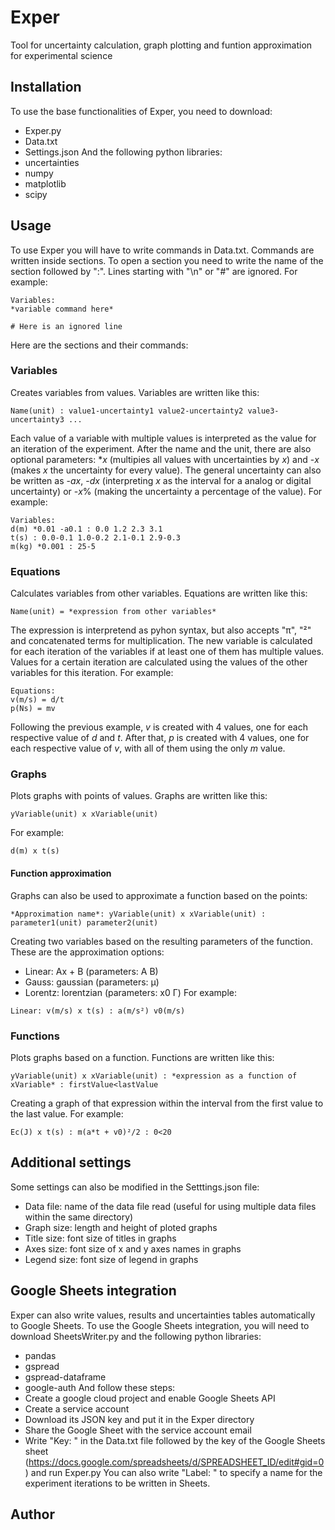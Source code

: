 # Exper
Tool for uncertainty calculation, graph plotting and funtion approximation for experimental science

## Installation
To use the base functionalities of Exper, you need to download:
- Exper.py
- Data.txt
- Settings.json
And the following python libraries:
- uncertainties
- numpy
- matplotlib
- scipy

## Usage
To use Exper you will have to write commands in Data.txt. Commands are written inside sections. To open a section you need to write the name of the section followed by ":". Lines starting with "\n" or "#" are ignored. For example:
```
Variables:
*variable command here*

# Here is an ignored line
```
Here are the sections and their commands:

### Variables
Creates variables from values. Variables are written like this:
```
Name(unit) : value1-uncertainty1 value2-uncertainty2 value3-uncertainty3 ...
```
Each value of a variable with multiple values is interpreted as the value for an iteration of the experiment.
After the name and the unit, there are also optional parameters: *_x_ (multipies all values with uncertainties by _x_) and -_x_ (makes _x_ the uncertainty for every value). The general uncertainty can also be written as -_ax_, -_dx_ (interpreting _x_ as the interval for a analog or digital uncertainty) or -_x_% (making the uncertainty a percentage of the value). For example:
```
Variables:
d(m) *0.01 -a0.1 : 0.0 1.2 2.3 3.1
t(s) : 0.0-0.1 1.0-0.2 2.1-0.1 2.9-0.3
m(kg) *0.001 : 25-5
```

### Equations
Calculates variables from other variables. Equations are written like this:
```
Name(unit) = *expression from other variables*
```
The expression is interpretend as pyhon syntax, but also accepts "π", "²" and concatenated terms for multiplication.
The new variable is calculated for each iteration of the variables if at least one of them has multiple values. Values for a certain iteration are calculated using the values of the other variables for this iteration. For example:
```
Equations:
v(m/s) = d/t
p(Ns) = mv
```
Following the previous example, _v_ is created with 4 values, one for each respective value of _d_ and _t_. After that, _p_ is created with 4 values, one for each respective value of _v_, with all of them using the only _m_ value.

### Graphs
Plots graphs with points of values. Graphs are written like this:
```
yVariable(unit) x xVariable(unit)
```
For example:
```
d(m) x t(s)
```
#### Function approximation
Graphs can also be used to approximate a function based on the points:
```
*Approximation name*: yVariable(unit) x xVariable(unit) : parameter1(unit) parameter2(unit)
```
Creating two variables based on the resulting parameters of the function. These are the approximation options:
- Linear: Ax + B (parameters: A B)
- Gauss: gaussian (parameters: μ)
- Lorentz: lorentzian (parameters: x0 Γ)
For example:
```
Linear: v(m/s) x t(s) : a(m/s²) v0(m/s)
```

### Functions
Plots graphs based on a function. Functions are written like this:
```
yVariable(unit) x xVariable(unit) : *expression as a function of xVariable* : firstValue<lastValue
```
Creating a graph of that expression within the interval from the first value to the last value. For example:
```
Ec(J) x t(s) : m(a*t + v0)²/2 : 0<20
```

## Additional settings
Some settings can also be modified in the Setttings.json file:
- Data file: name of the data file read (useful for using multiple data files within the same directory)
- Graph size: length and height of ploted graphs
- Title size: font size of titles in graphs
- Axes size: font size of x and y axes names in graphs
- Legend size: font size of legend in graphs

## Google Sheets integration
Exper can also write values, results and uncertainties tables automatically to Google Sheets. To use the Google Sheets integration, you will need to download SheetsWriter.py and the following python libraries:
- pandas
- gspread
- gspread-dataframe
- google-auth
And follow these steps:
- Create a google cloud project and enable Google Sheets API
- Create a service account
- Download its JSON key and put it in the Exper directory
- Share the Google Sheet with the service account email
- Write "Key: " in the Data.txt file followed by the key of the Google Sheets sheet (https://docs.google.com/spreadsheets/d/SPREADSHEET_ID/edit#gid=0) and run Exper.py
You can also write "Label: " to specify a name for the experiment iterations to be written in Sheets.

## Author